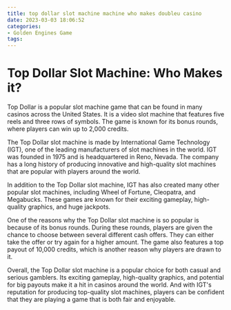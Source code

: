 ```yaml
---
title: top dollar slot machine machine who makes doubleu casino
date: 2023-03-03 18:06:52
categories:
- Golden Engines Game
tags:
---
```

# Top Dollar Slot Machine: Who Makes it?

Top Dollar is a popular slot machine game that can be found in many casinos across the United States. It is a video slot machine that features five reels and three rows of symbols. The game is known for its bonus rounds, where players can win up to 2,000 credits.

The Top Dollar slot machine is made by International Game Technology (IGT), one of the leading manufacturers of slot machines in the world. IGT was founded in 1975 and is headquartered in Reno, Nevada. The company has a long history of producing innovative and high-quality slot machines that are popular with players around the world.

In addition to the Top Dollar slot machine, IGT has also created many other popular slot machines, including Wheel of Fortune, Cleopatra, and Megabucks. These games are known for their exciting gameplay, high-quality graphics, and huge jackpots.

One of the reasons why the Top Dollar slot machine is so popular is because of its bonus rounds. During these rounds, players are given the chance to choose between several different cash offers. They can either take the offer or try again for a higher amount. The game also features a top payout of 10,000 credits, which is another reason why players are drawn to it.

Overall, the Top Dollar slot machine is a popular choice for both casual and serious gamblers. Its exciting gameplay, high-quality graphics, and potential for big payouts make it a hit in casinos around the world. And with IGT's reputation for producing top-quality slot machines, players can be confident that they are playing a game that is both fair and enjoyable.